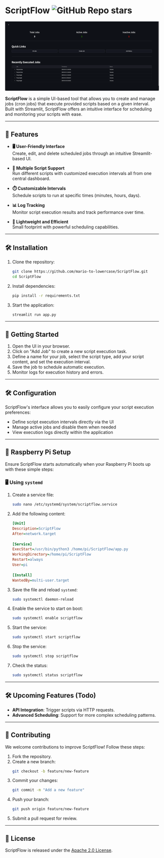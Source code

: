 # ScriptFlow  ![GitHub Repo stars](https://img.shields.io/github/stars/mario-to-lowercase/scriptflow)

![Dashboard Preview](https://raw.githubusercontent.com/mario-to-lowercase/ScriptFlow/refs/heads/master/assets/home.png)


**ScriptFlow** is a simple UI-based tool that allows you to create and manage jobs (cron jobs) that execute provided scripts based on a given interval. Built with Streamlit, ScriptFlow offers an intuitive interface for scheduling and monitoring your scripts with ease.

---

## 🌟 Features  

- **🖥️ User-Friendly Interface**  
  Create, edit, and delete scheduled jobs through an intuitive Streamlit-based UI.

- **📜 Multiple Script Support**  
  Run different scripts with customized execution intervals all from one central dashboard.

- **⏱️ Customizable Intervals**  
  Schedule scripts to run at specific times (minutes, hours, days).

- **📊 Log Tracking**  
  Monitor script execution results and track performance over time.

- **🚀 Lightweight and Efficient**  
  Small footprint with powerful scheduling capabilities.

---

## 🛠️ Installation  

1. Clone the repository:  
   ```bash
   git clone https://github.com/mario-to-lowercase/ScriptFlow.git
   cd ScriptFlow
   ```
2. Install dependencies:  
   ```bash
   pip install -r requirements.txt
   ```
3. Start the application:  
   ```bash
   streamlit run app.py
   ```

---

## 🚀 Getting Started  

1. Open the UI in your browser.
2. Click on "Add Job" to create a new script execution task.
3. Define a name for your job, select the script type, add your script content, and set the execution interval.
4. Save the job to schedule automatic execution.
5. Monitor logs for execution history and errors.

---

## 🛠️ Configuration

ScriptFlow's interface allows you to easily configure your script execution preferences:

- Define script execution intervals directly via the UI
- Manage active jobs and disable them when needed
- View execution logs directly within the application

---

## 🍓 Raspberry Pi Setup  

Ensure ScriptFlow starts automatically when your Raspberry Pi boots up with these simple steps:

### 🖥️ Using `systemd`

1. Create a service file:  
   ```bash
   sudo nano /etc/systemd/system/scriptflow.service
   ```

2. Add the following content:  
   ```ini
   [Unit]
   Description=ScriptFlow
   After=network.target

   [Service]
   ExecStart=/usr/bin/python3 /home/pi/ScriptFlow/app.py
   WorkingDirectory=/home/pi/ScriptFlow
   Restart=always
   User=pi

   [Install]
   WantedBy=multi-user.target
   ```

3. Save the file and reload `systemd`:  
   ```bash
   sudo systemctl daemon-reload
   ```

4. Enable the service to start on boot:  
   ```bash
   sudo systemctl enable scriptflow
   ```

5. Start the service:  
   ```bash
   sudo systemctl start scriptflow
   ```

6. Stop the service:  
   ```bash
   sudo systemctl stop scriptflow
   ```

7. Check the status:  
   ```bash
   sudo systemctl status scriptflow
   ```

---

## 🛠️ Upcoming Features (Todo)  

- **API Integration**: Trigger scripts via HTTP requests.
- **Advanced Scheduling**: Support for more complex scheduling patterns.

---

## 🤝 Contributing  

We welcome contributions to improve ScriptFlow! Follow these steps:  

1. Fork the repository.  
2. Create a new branch:  
   ```bash
   git checkout -b feature/new-feature
   ```  
3. Commit your changes:  
   ```bash
   git commit -m "Add a new feature"
   ```  
4. Push your branch:  
   ```bash
   git push origin feature/new-feature
   ```  
5. Submit a pull request for review.  

---

## 📜 License  

ScriptFlow is released under the [Apache 2.0 License](https://github.com/mario-to-lowercase/ScriptFlow/blob/master/LICENSE).